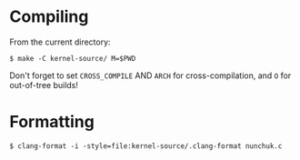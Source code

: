# Compiling

From the current directory:

```bash-session
$ make -C kernel-source/ M=$PWD
```

Don't forget to set `CROSS_COMPILE` AND `ARCH` for cross-compilation, and `O`
for out-of-tree builds!

# Formatting

```bash-session
$ clang-format -i -style=file:kernel-source/.clang-format nunchuk.c
```

